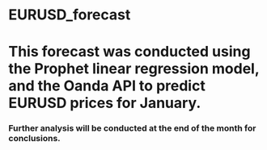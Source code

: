 # EURUSD_forecast

# This forecast was conducted using the Prophet linear regression model, and the Oanda API to predict EURUSD prices for January. 

### Further analysis will be conducted at the end of the month for conclusions.


